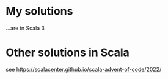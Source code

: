 # My solutions

...are in Scala 3

# Other solutions in Scala

see https://scalacenter.github.io/scala-advent-of-code/2022/
